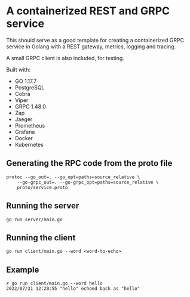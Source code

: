 # A containerized REST and GRPC service

This should serve as a good template for creating a containerized GRPC service
in Golang with a REST gateway, metrics, logging and tracing.

A small GRPC client is also included, for testing.

Built with:

- GO 1.17.7
- PostgreSQL
- Cobra
- Viper
- GRPC 1.48.0
- Zap
- Jaeger
- Prometheus
- Grafana
- Docker
- Kubernetes

## Generating the RPC code from the proto file

```shell
protoc --go_out=. --go_opt=paths=source_relative \
    --go-grpc_out=. --go-grpc_opt=paths=source_relative \
    proto/service.proto
```

## Running the server

```shell
go run server/main.go
```

## Running the client

```shell
go run client/main.go --word <word-to-echo>
```

## Example

```shell
✗ go run client/main.go --word hello
2022/07/31 12:20:55 "hello" echoed back as "hello"
```
